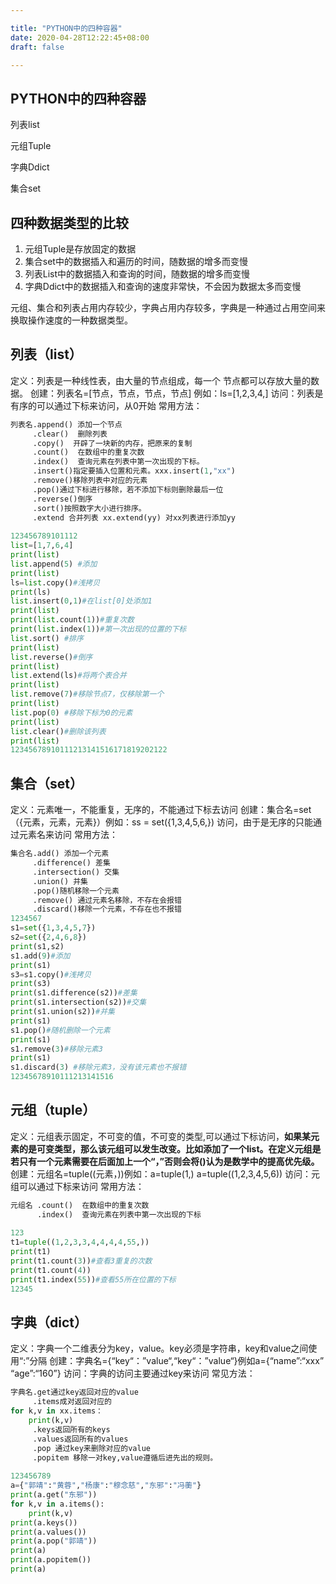 ```yaml
---

title: "PYTHON中的四种容器"
date: 2020-04-28T12:22:45+08:00
draft: false

---
```


## PYTHON中的四种容器

列表list

元组Tuple

字典Ddict

集合set

## **四种数据类型的比较**

1. 元组Tuple是存放固定的数据
2. 集合set中的数据插入和遍历的时间，随数据的增多而变慢
3. 列表List中的数据插入和查询的时间，随数据的增多而变慢
4. 字典Ddict中的数据插入和查询的速度非常快，不会因为数据太多而变慢

​     元组、集合和列表占用内存较少，字典占用内存较多，字典是一种通过占用空间来换取操作速度的一种数据类型。

## 列表（list）

定义：列表是一种线性表，由大量的节点组成，每一个 节点都可以存放大量的数据。
创建：列表名=[节点，节点，节点，节点] 例如：ls=[1,2,3,4,]
访问：列表是有序的可以通过下标来访问，从0开始
常用方法：

```python
列表名.append() 添加一个节点
     .clear()  删除列表
     .copy()  开辟了一块新的内存，把原来的复制
     .count()  在数组中的重复次数
     .index()  查询元素在列表中第一次出现的下标。
     .insert()指定要插入位置和元素。xxx.insert(1,"xx")
     .remove()移除列表中对应的元素
     .pop()通过下标进行移除，若不添加下标则删除最后一位
     .reverse()倒序
     .sort()按照数字大小进行排序。
     .extend 合并列表 xx.extend(yy) 对xx列表进行添加yy
     
123456789101112
list=[1,7,6,4]
print(list)
list.append(5) #添加
print(list)
ls=list.copy()#浅拷贝
print(ls)
list.insert(0,1)#在list[0]处添加1
print(list)
print(list.count(1))#重复次数
print(list.index(1))#第一次出现的位置的下标
list.sort() #排序
print(list)
list.reverse()#倒序
print(list)
list.extend(ls)#将两个表合并
print(list)
list.remove(7)#移除节点7，仅移除第一个
print(list)
list.pop(0) #移除下标为0的元素
print(list)
list.clear()#删除该列表
print(list)
12345678910111213141516171819202122
```



## 集合（set）

定义：元素唯一，不能重复，无序的，不能通过下标去访问
创建：集合名=set（{元素，元素，元素}）例如：ss = set({1,3,4,5,6,})
访问，由于是无序的只能通过元素名来访问
常用方法：

```python
集合名.add() 添加一个元素
     .difference() 差集
     .intersection() 交集
     .union() 并集
     .pop()随机移除一个元素
     .remove() 通过元素名移除，不存在会报错
     .discard()移除一个元素，不存在也不报错
1234567
s1=set({1,3,4,5,7})
s2=set({2,4,6,8})
print(s1,s2)
s1.add(9)#添加
print(s1)
s3=s1.copy()#浅拷贝
print(s3)
print(s1.difference(s2))#差集
print(s1.intersection(s2))#交集
print(s1.union(s2))#并集
print(s1)
s1.pop()#随机删除一个元素
print(s1)
s1.remove(3)#移除元素3
print(s1)
s1.discard(3) #移除元素3，没有该元素也不报错
12345678910111213141516
```



## 元组（tuple）

定义：元组表示固定，不可变的值，不可变的类型,可以通过下标访问，**如果某元素的是可变类型，那么该元组可以发生改变。比如添加了一个list。在定义元组是若只有一个元素需要在后面加上一个“，”否则会将()认为是数学中的提高优先级。**
创建：元组名=tuple((元素，))例如：a=tuple(1,) a=tuple((1,2,3,4,5,6))
访问：元组可以通过下标来访问
常用方法：

```python
元组名 .count()  在数组中的重复次数
      .index()  查询元素在列表中第一次出现的下标
    
123
t1=tuple((1,2,3,3,4,4,4,4,55,))
print(t1)
print(t1.count(3))#查看3重复的次数
print(t1.count(4))
print(t1.index(55))#查看55所在位置的下标
12345
```



## 字典（dict）

定义：字典一个二维表分为key，value。key必须是字符串，key和value之间使用“:”分隔
创建：字典名={“key“：”value“,“key“：”value“}例如a={“name”:“xxx” “age”:“160”}
访问：字典的访问主要通过key来访问
常见方法：

```python
字典名.get通过key返回对应的value
	 .items成对返回对应的
for k,v in xx.items：
    print(k,v)
	 .keys返回所有的keys
	 .values返回所有的values
	 .pop 通过key来删除对应的value
	 .popitem 移除一对key,value遵循后进先出的规则。
	 
123456789
a={"郭靖":"黄蓉","杨康":"穆念慈","东邪":"冯蘅"}
print(a.get("东邪"))
for k,v in a.items():
    print(k,v)
print(a.keys())
print(a.values())
print(a.pop("郭靖"))
print(a)
print(a.popitem())
print(a)
```